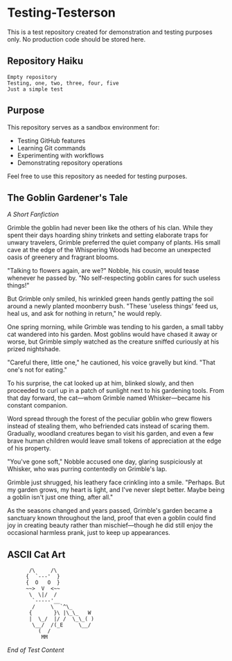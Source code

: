 # Testing-Testerson

This is a test repository created for demonstration and testing purposes only. No production code should be stored here.

## Repository Haiku

```
Empty repository
Testing, one, two, three, four, five
Just a simple test
```

## Purpose

This repository serves as a sandbox environment for:
- Testing GitHub features
- Learning Git commands
- Experimenting with workflows
- Demonstrating repository operations

Feel free to use this repository as needed for testing purposes.

## The Goblin Gardener's Tale
*A Short Fanfiction*

Grimble the goblin had never been like the others of his clan. While they spent their days hoarding shiny trinkets and setting elaborate traps for unwary travelers, Grimble preferred the quiet company of plants. His small cave at the edge of the Whispering Woods had become an unexpected oasis of greenery and fragrant blooms.

"Talking to flowers again, are we?" Nobble, his cousin, would tease whenever he passed by. "No self-respecting goblin cares for such useless things!"

But Grimble only smiled, his wrinkled green hands gently patting the soil around a newly planted moonberry bush. "These 'useless things' feed us, heal us, and ask for nothing in return," he would reply.

One spring morning, while Grimble was tending to his garden, a small tabby cat wandered into his garden. Most goblins would have chased it away or worse, but Grimble simply watched as the creature sniffed curiously at his prized nightshade.

"Careful there, little one," he cautioned, his voice gravelly but kind. "That one's not for eating."

To his surprise, the cat looked up at him, blinked slowly, and then proceeded to curl up in a patch of sunlight next to his gardening tools. From that day forward, the cat—whom Grimble named Whisker—became his constant companion.

Word spread through the forest of the peculiar goblin who grew flowers instead of stealing them, who befriended cats instead of scaring them. Gradually, woodland creatures began to visit his garden, and even a few brave human children would leave small tokens of appreciation at the edge of his property.

"You've gone soft," Nobble accused one day, glaring suspiciously at Whisker, who was purring contentedly on Grimble's lap.

Grimble just shrugged, his leathery face crinkling into a smile. "Perhaps. But my garden grows, my heart is light, and I've never slept better. Maybe being a goblin isn't just one thing, after all."

As the seasons changed and years passed, Grimble's garden became a sanctuary known throughout the land, proof that even a goblin could find joy in creating beauty rather than mischief—though he did still enjoy the occasional harmless prank, just to keep up appearances.

## ASCII Cat Art

```
       /\     /\
      {  `---'  }
      {  O   O  }
      ~~>  V  <~~
       \  \|/  /
        `-----'__
        /     \  `^\_
       {       }\ |\_\_   W
       |  \_/  |/ /  \_\_( )
        \__/  /(_E     \__/
          (  /
           MM
```

*End of Test Content*
